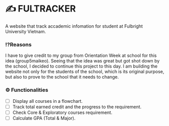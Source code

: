 # ✍️ FULTRACKER

A website that track accademic infomation for student at Fulbright University Vietnam.

### ⁉️Reasons

I have to give credit to my group from Orientation Week at school for this idea (group5maikeo). Seeing that the idea was great but got shot down by the school, I decided to continue this project to this day. I am building the website not only for the students of the school, which is its original purpose, but also to prove to the school that it needs to change.

### ⚙️ Functionalities

* [ ] Display all courses in a flowchart.
* [ ] Track total earned credit and the progress to the requirement.
* [ ] Check Core & Exploratory courses requirement.
* [ ] Calculate GPA (Total & Major).
